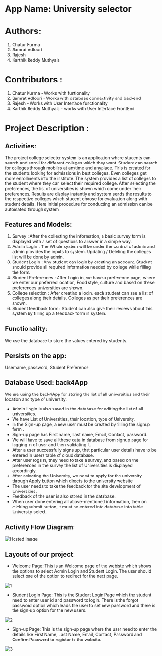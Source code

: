 # App Name: University selector

# Authors:

1) Chatur Kurma
2) Samrat Adloori
3) Rajesh
4) Karthik Reddy Muthyala

# Contributors :

1) Chatur Kurma - Works with funtionality
2) Samrat Adloori - Works with database connectivity and backend 
3) Rajesh - Works with User Interface functionality
4) Karthik Reddy Muthyala - works with User Interface FrontEnd

# Project Description :
## Activities:


The project college selector system is an application where students can search and enroll for different colleges which they want. Student can search for colleges through mobiles at anytime and anyplace. This is created for the students looking for admissions in best colleges. Even colleges get more enrollments into the institute. The system provides a list of colleges to the student where they can select their required college. After selecting the preferences, the list of universities is shown which come under their preferences. Results are display instantly and system sends the results to the respective colleges which student choose for evaluation along with student details. Here Initial procedure for conducting an admission can be automated through system.


## Features and Models:

1.	Survey : After the collecting the information, a basic survey form is displayed with a set of questions to answer in a simple way.
2.	Admin Login : The Whole system will be under the control of admin and admin provides the inputs to system. Updating / Deleting the colleges list will be done by admin.
3.	Student Login : Any student can login by creating an account. Student should provide all required information needed by college while filling the form.
4.	Student Preferences : After Login in, we have a preference page, where we enter our preferred location, Food style, culture and based on these preferences universities are shown.
5.	College selection : After creating a login, each student can see a list of colleges along their details. Colleges as per their preferences are shown.
6.	Student feedback form : Student can also give their reviews about this system by filling up a feedback form in system.


## Functionality: 
We use the database to store the values entered by students.

## Persists on the app:   
Username, password, Student Preference

## Database Used: back4App
  We are using the back4App for storing the list of all universities and their location and type of university.
- Admin Login is also saved in the database for editing the list of all universities.
- We have List of Universities, their location, type of University.
- In the Sign-up page, a new user must be created by filling the signup form .
- Sign-up page has First name, Last name, Email, Contact, password.
- We will have to save all these data in database from signup page for logging in of user and then validating it.
- After a user successfully signs up, that particular user details have to be entered in users table of cloud database.
- After user logs in, they need to take a survey, and based on the preferences in the survey the list of Universities is displayed accordingly.
- After selecting the University, we need to apply for the university through Apply button which directs to the university website.
- The user needs to take the feedback for the site development of Universities.
- Feedback of the user is also stored in the database.
- When user done entering all above-mentioned information, then on clicking submit button, it must be entered into database into table University select.

## Activity Flow Diagram:

![Hosted image](https://github.com/karthikmuthyala/ANDROID_project/blob/master/hdfc.jpg)

## Layouts of our project:
- Welcome Page:
This is an Welcome page of the webiste which shows the options to select Admin Login and Student Login. The user should select one of the option to redirect for the next page.

![1](https://user-images.githubusercontent.com/46695115/68985642-93610f80-07dd-11ea-8c50-25c27e1d6ce6.PNG)

- Student Login Page:
This is the Student Login Page which the student need to enter user id and password to login. There is the forgot password option which leads the user to set new password and there is the sign-up option for the new users.

![2](https://user-images.githubusercontent.com/46695115/68985751-82fd6480-07de-11ea-9e7c-384e7121ca7a.PNG)

- Sign-up Page:
This is the sign-up page where the user need to enter the details like First Name, Last Name, Email, Contact, Password and Confirm Password to register to the website.

![3](https://user-images.githubusercontent.com/46695115/68986009-c5c03c00-07e0-11ea-98a3-e7b0b9a4a61e.PNG)





